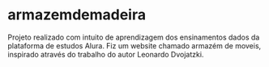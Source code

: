 # armazemdemadeira

Projeto realizado com intuito de aprendizagem dos ensinamentos dados da plataforma de estudos Alura. Fiz um website chamado armazém de moveis, inspirado através do trabalho do autor Leonardo Dvojatzki.
